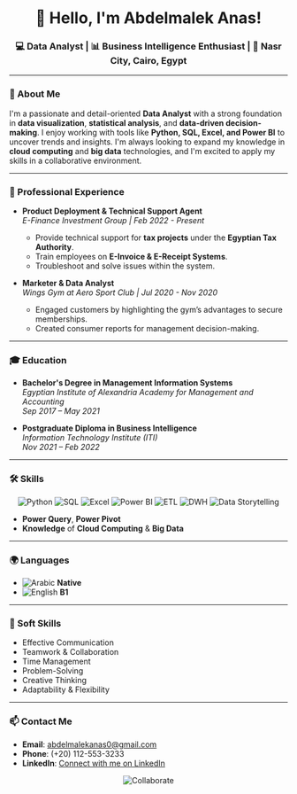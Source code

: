 <h1 align="center">👋 Hello, I'm Abdelmalek Anas!</h1>
<h3 align="center">💻 Data Analyst | 📊 Business Intelligence Enthusiast | 📍 Nasr City, Cairo, Egypt</h3>

---

### 🚀 About Me
I'm a passionate and detail-oriented **Data Analyst** with a strong foundation in **data visualization**, **statistical analysis**, and **data-driven decision-making**. I enjoy working with tools like **Python, SQL, Excel, and Power BI** to uncover trends and insights. I'm always looking to expand my knowledge in **cloud computing** and **big data** technologies, and I'm excited to apply my skills in a collaborative environment.

---

### 💼 Professional Experience
- **Product Deployment & Technical Support Agent**  
  _E-Finance Investment Group | Feb 2022 - Present_  
  - Provide technical support for **tax projects** under the **Egyptian Tax Authority**.  
  - Train employees on **E-Invoice & E-Receipt Systems**.  
  - Troubleshoot and solve issues within the system.  

- **Marketer & Data Analyst**  
  _Wings Gym at Aero Sport Club | Jul 2020 - Nov 2020_  
  - Engaged customers by highlighting the gym’s advantages to secure memberships.  
  - Created consumer reports for management decision-making.  

---

### 🎓 Education
- **Bachelor's Degree in Management Information Systems**  
  _Egyptian Institute of Alexandria Academy for Management and Accounting_  
  *Sep 2017 – May 2021*

- **Postgraduate Diploma in Business Intelligence**  
  _Information Technology Institute (ITI)_  
  *Nov 2021 – Feb 2022*

---

### 🛠 Skills

<p align="center">
  <img src="https://img.shields.io/badge/-Python-3776AB?logo=python&logoColor=white&style=flat-square" alt="Python">
  <img src="https://img.shields.io/badge/-SQL-4479A1?logo=MySQL&logoColor=white&style=flat-square" alt="SQL">
  <img src="https://img.shields.io/badge/-Excel-217346?logo=Microsoft%20Excel&logoColor=white&style=flat-square" alt="Excel">
  <img src="https://img.shields.io/badge/-Power%20BI-F2C811?logo=Power%20BI&logoColor=black&style=flat-square" alt="Power BI">
  <img src="https://img.shields.io/badge/-ETL-FF5733?style=flat-square" alt="ETL">
  <img src="https://img.shields.io/badge/-Data%20Warehousing-42B983?style=flat-square" alt="DWH">
  <img src="https://img.shields.io/badge/-Data%20Storytelling-00BFFF?style=flat-square" alt="Data Storytelling">
</p>

- **Power Query**, **Power Pivot**  
- **Knowledge** of **Cloud Computing** & **Big Data**

---

### 🌍 Languages
- ![Arabic](https://img.shields.io/badge/-Arabic-000?logo=google-translate&style=flat-square) **Native**  
- ![English](https://img.shields.io/badge/-English-B1-blue?style=flat-square) **B1**

---

### 🧠 Soft Skills
- Effective Communication  
- Teamwork & Collaboration  
- Time Management  
- Problem-Solving  
- Creative Thinking  
- Adaptability & Flexibility  

---

### 📫 Contact Me

- **Email**: [abdelmalekanas0@gmail.com](mailto:abdelmalekanas0@gmail.com)  
- **Phone**: (+20) 112-553-3233  
- **LinkedIn**: [Connect with me on LinkedIn](https://www.linkedin.com/in/abdelmalek-anas)

<p align="center">
  <img src="https://img.shields.io/badge/Let's%20Collaborate-31A8FF?style=for-the-badge" alt="Collaborate">
</p>
